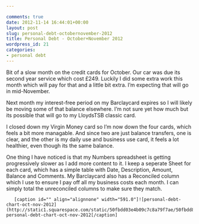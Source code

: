 ```yaml
---

comments: true
date: 2012-11-14 16:44:01+00:00
layout: post
slug: personal-debt-octobernovember-2012
title: Personal Debt - October+November 2012
wordpress_id: 21
categories:
- personal debt
---
```


Bit of a slow month on the credit cards for October. Our car was due its second year service which cost £249. Luckily I did some extra work this month which will pay for that and a little bit extra. I’m expecting that will go in mid-November.

Next month my interest-free period on my Barclaycard expires so I will likely be moving some of that balance elsewhere. I’m not sure yet how much but its possible that will go to my LloydsTSB classic card.

I closed down my Virgin Money card so I’m now down the four cards, which feels a bit more managable. And since two are just balance transfers, one is clear, and the other is my daily use and business use card, it feels a lot healthier, even though its the same balance.

One thing I have noticed is that my Numbers spreadsheet is getting progressively slower as I add more content to it. I keep a seperate Sheet for each card, which has a simple table with Date, Description, Amount, Balance and Comments. My Barclaycard also has a Reconciled column which I use to ensure I pay off all my business costs each month. I can simply total the unreconciled columns to make sure they match.



       [caption id="" align="alignnone" width="591.0"]![personal-debt-chart-oct-nov-2012](http://static1.squarespace.com/static/50fbdd03e4b09c7c8a79f7ae/50fbdd87e4b075d7a3c11a69/50fbe375e4b09c7c8a7a00eb/1358685046454/personal_debt_chart_oct_nov_2012.png) personal-debt-chart-oct-nov-2012[/caption]
